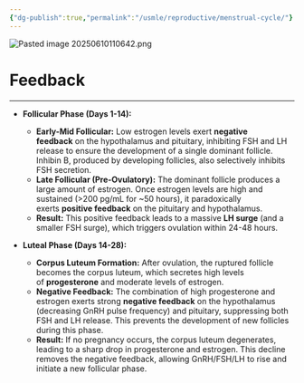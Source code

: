 ```yaml
---
{"dg-publish":true,"permalink":"/usmle/reproductive/menstrual-cycle/"}
---
```


![Pasted image 20250610110642.png](/img/user/appendix/Pasted%20image%2020250610110642.png)
# Feedback
---
- **Follicular Phase (Days 1-14):**
    
    - **Early-Mid Follicular:** Low estrogen levels exert **negative feedback** on the hypothalamus and pituitary, inhibiting FSH and LH release to ensure the development of a single dominant follicle. Inhibin B, produced by developing follicles, also selectively inhibits FSH secretion.
    - **Late Follicular (Pre-Ovulatory):** The dominant follicle produces a large amount of estrogen. Once estrogen levels are high and sustained (>200 pg/mL for ~50 hours), it paradoxically exerts **positive feedback** on the pituitary and hypothalamus.
    - **Result:** This positive feedback leads to a massive **LH surge** (and a smaller FSH surge), which triggers ovulation within 24-48 hours.
- **Luteal Phase (Days 14-28):**
    
    - **Corpus Luteum Formation:** After ovulation, the ruptured follicle becomes the corpus luteum, which secretes high levels of **progesterone** and moderate levels of estrogen.
    - **Negative Feedback:** The combination of high progesterone and estrogen exerts strong **negative feedback** on the hypothalamus (decreasing GnRH pulse frequency) and pituitary, suppressing both FSH and LH release. This prevents the development of new follicles during this phase.
    - **Result:** If no pregnancy occurs, the corpus luteum degenerates, leading to a sharp drop in progesterone and estrogen. This decline removes the negative feedback, allowing GnRH/FSH/LH to rise and initiate a new follicular phase.
